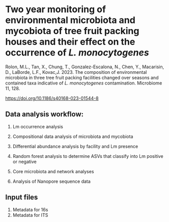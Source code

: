 # Two year monitoring of environmental microbiota and mycobiota of tree fruit packing houses and their effect on the occurrence of <i>L. monocytogenes</i>

Rolon, M.L., Tan, X., Chung, T., Gonzalez-Escalona, N., Chen, Y., Macarisin, D., LaBorde, L.F., Kovac,J. 2023. The composition of environmental microbiota in three tree fruit packing facilities changed over seasons and contained taxa indicative of <i> L. monocytogenes </i> contamination. Microbiome 11, 128. 

https://doi.org/10.1186/s40168-023-01544-8

## Data analysis workflow:

1. Lm occurrence analysis 

2. Compositional data analysis of microbiota and mycobiota

3. Differential abundance analysis by facility and Lm presence

4. Random forest analysis to determine ASVs that classify into Lm positive or negative

5. Core microbiota and network analyses

6. Analysis of Nanopore sequence data

## Input files
1. Metadata for 16s
2. Metadata for ITS
